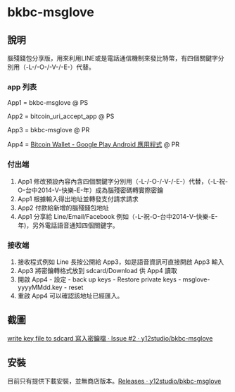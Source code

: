 bkbc-msglove
============

## 說明

腦殘錢包分享版，用來利用LINE或是電話通信機制來發比特幣，有四個關鍵字分別用（-L-/-O-/-V-/-E-）代替。

### app 列表

App1 = bkbc-msglove @ PS

App2 = bitcoin_uri_accept_app @ PS 

App3 = bkbc-msglove @ PR

App4 = [Bitcoin Wallet - Google Play Android 應用程式](https://play.google.com/store/apps/details?id=de.schildbach.wallet) @ PR

### 付出端

1. App1 修改預設內容內含四個關鍵字分別用（-L-/-O-/-V-/-E-）代替，（-L-祝-O-台中2014-V-快樂-E-年）成為腦殘密碼轉實際密鑰
2. App1 根據輸入得出地址並轉發支付請求請求
3. App2 付款給新增的腦殘錢包地址
4. App1 分享給 Line/Email/Facebook 例如（-L-祝-O-台中2014-V-快樂-E-年)，另外電話語音通知四個關鍵字。


### 接收端

1. 接收程式例如 Line 長按公開給 App3，如是語音資訊可直接開啟 App3 輸入
2. App3 將密鑰轉格式放到 sdcard/Download 供 App4 讀取
3. 開啟 App4 - 設定 - back up keys - Restore private keys - msglove-yyyyMMdd.key - reset
4. 重啟 App4 可以確認該地址已經匯入。
 

## 截圖

[write key file to sdcard 寫入密鑰檔 · Issue #2 · y12studio/bkbc-msglove](https://github.com/y12studio/bkbc-msglove/issues/2)


## 安裝

目前只有提供下載安裝，並無商店版本。[Releases · y12studio/bkbc-msglove](https://github.com/y12studio/bkbc-msglove/releases)
